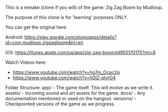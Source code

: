 This is a remake (clone if you will) of the game: Zig Zag Boom by Mudloop.

The purpose of this clone is for 'learning' purposes ONLY.

You can get the original here:

Android: https://play.google.com/store/apps/details?id=com.mudloop.zigzagboom&hl=en

iOS:  https://itunes.apple.com/us/app/zig-zag-boom/id955170175?mt=8

Watch Videos here: 
- https://www.youtube.com/watch?v=hg7m_Ocac2g 
- https://www.youtube.com/watch?v=hDlZ-qlvrO4



Folder Structure:
     app/ - The game itself.  This will evolve as we write it.
  assets/ - Incoming sound and art assets for the game.
    docs/ - Any documentation mentioned or used on the hangout.
versions/ - Checkpointed versions of the game as we progress.



